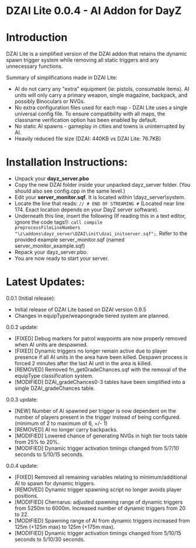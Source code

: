 DZAI Lite 0.0.4 - AI Addon for DayZ
============


Introduction
============

DZAI Lite is a simplified version of the DZAI addon that retains the dynamic spawn trigger system while removing all static triggers and any unnecessary functions.

Summary of simplifications made in DZAI Lite:

- AI do not carry any "extra" equipment (ie: pistols, consumable items). AI units will only carry a primary weapon, single magazine, backpack, and possibly Binoculars or NVGs.
- No extra configuration files used for each map - DZAI Lite uses a single universal config file. To ensure compatibility with all maps, the classname verification option has been enabled by default.
- No static AI spawns - gameplay in cities and towns is uninterrupted by AI.
- Heavily reduced file size (DZAI: 440KB vs DZAI Lite: 76.7KB)

Installation Instructions:
============
- Unpack your <b>dayz_server.pbo</b>
- Copy the new DZAI folder inside your unpacked dayz_server folder. (You should also see config.cpp in the same level.)
- Edit your <b>server_monitor.sqf</b>. It is located within \dayz_server\system. 
- Locate the line that reads: <code>// # END OF STREAMING #</code> (Located near line 174. Exact location depends on your DayZ server software).
- Underneath this line, insert the following (If reading this in a text editor, ignore the code tags!): <code>call compile preprocessFileLineNumbers "\z\addons\dayz_server\DZAI\init\dzai_initserver.sqf";</code>. Refer to the provided example server_monitor.sqf (named server_monitor_example.sqf)
- Repack your dayz_server.pbo.
- You are now ready to start your server.

Latest Updates:
============

0.0.1 (Initial release):

- Initial release of DZAI Lite based on DZAI version 0.9.5
- Changes in equipType/weapongrade tiered system are planned.

0.0.2 update:

- [FIXED] Debug markers for patrol waypoints are now properly removed when AI units are despawned.
- [FIXED] Dynamic triggers no longer remain active due to player presence if all AI units in the area have been killed. Despawn process is forced 2 minutes after the last AI unit in the area is killed.
- [REMOVED] Removed fn_getGradeChances.sqf with the removal of the equipType classification system.
- [MODIFIED] DZAI_gradeChances0-3 tables have been simplified into a single DZAI_gradeChances table.

0.0.3 update:

- [NEW] Number of AI spawned per trigger is now dependent on the number of players present in the trigger instead of being configured. (minimum of 2 to maximum of 6, +/- 1)
- [REMOVED] AI no longer carry backpacks.
- [MODIFIED] Lowered chance of generating NVGs in high tier tools table from 25% to 20%.
- [MODIFIED] Dynamic trigger activation timings changed from 5/7/10 seconds to 5/10/15 seconds.

0.0.4 update:

- [FIXED] Removed all remaining variables relating to minimum/additional AI to spawn for dynamic triggers.
- [REMOVED] Dynamic trigger spawning script no longer avoids player positions.
- [MODIFIED] Chernarus: adjusted spawning range of dynamic triggers from 5250m to 6000m. Increased number of dynamic triggers from 20 to 22.
- [MODIFIED] Spawning range of AI from dynamic triggers increased from 125m (+125m max) to 125m (+175m max).
- [MODIFIED] Dynamic trigger activation timings changed from 5/10/15 seconds to 5/10/30 seconds.
